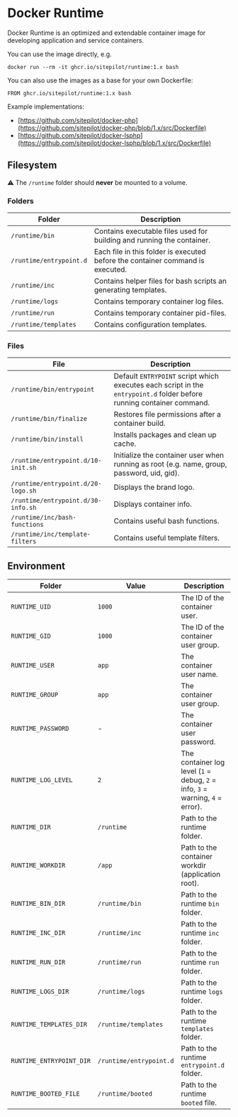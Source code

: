 # Docker Runtime

Docker Runtime is an optimized and extendable container image for developing application and service containers.

You can use the image directly, e.g.

```
docker run --rm -it ghcr.io/sitepilot/runtime:1.x bash
```

You can also use the images as a base for your own Dockerfile:

```
FROM ghcr.io/sitepilot/runtime:1.x bash
```

Example implementations:

* [https://github.com/sitepilot/docker-php](https://github.com/sitepilot/docker-php/blob/1.x/src/Dockerfile)
* [https://github.com/sitepilot/docker-lsphp](https://github.com/sitepilot/docker-lsphp/blob/1.x/src/Dockerfile)

## Filesystem

⚠️ The `/runtime` folder should **never** be mounted to a volume.

### Folders

| Folder                  | Description                                                                    |
|-------------------------|--------------------------------------------------------------------------------|
| `/runtime/bin`          | Contains executable files used for building and running the container.         |
| `/runtime/entrypoint.d` | Each file in this folder is executed before the container command is executed. |
| `/runtime/inc`          | Contains helper files for bash scripts an generating templates.                |
| `/runtime/logs`         | Contains temporary container log files.                                        |
| `/runtime/run`          | Contains temporary container pid-files.                                        |
| `/runtime/templates`    | Contains configuration templates.                                              |

### Files

| File                               | Description                                                                                                           |
|------------------------------------|-----------------------------------------------------------------------------------------------------------------------|
| `/runtime/bin/entrypoint`          | Default `ENTRYPOINT` script which executes each script in the `entrypoint.d` folder before running container command. |
| `/runtime/bin/finalize`            | Restores file permissions after a container build.                                                                    |
| `/runtime/bin/install`             | Installs packages and clean up cache.                                                                                 |
| `/runtime/entrypoint.d/10-init.sh` | Initialize the container user when running as root (e.g. name, group, password, uid, gid).                            |
| `/runtime/entrypoint.d/20-logo.sh` | Displays the brand logo.                                                                                              |
| `/runtime/entrypoint.d/30-info.sh` | Displays container info.                                                                                              |
| `/runtime/inc/bash-functions`      | Contains useful bash functions.                                                                                       |
| `/runtime/inc/template-filters`    | Contains useful template filters.                                                                                     |

## Environment

| Folder                   | Value                   | Description                                                                    |
|--------------------------|-------------------------|--------------------------------------------------------------------------------|
| `RUNTIME_UID`            | `1000`                  | The ID of the container user.                                                  |
| `RUNTIME_GID`            | `1000`                  | The ID of the container user group.                                            |
| `RUNTIME_USER`           | `app`                   | The container user name.                                                       |
| `RUNTIME_GROUP`          | `app`                   | The container user group.                                                      |
| `RUNTIME_PASSWORD`       | -                       | The container user password.                                                   |
| `RUNTIME_LOG_LEVEL`      | `2`                     | The container log level (`1` = debug, `2` = info, `3` = warning, `4` = error). |
| `RUNTIME_DIR`            | `/runtime`              | Path to the runtime folder.                                                    |
| `RUNTIME_WORKDIR`        | `/app`                  | Path to the container workdir (application root).                              |
| `RUNTIME_BIN_DIR`        | `/runtime/bin`          | Path to the runtime `bin` folder.                                              |
| `RUNTIME_INC_DIR`        | `/runtime/inc`          | Path to the runtime `inc` folder.                                              |
| `RUNTIME_RUN_DIR`        | `/runtime/run`          | Path to the runtime `run` folder.                                              |
| `RUNTIME_LOGS_DIR`       | `/runtime/logs`         | Path to the runtime `logs` folder.                                             |
| `RUNTIME_TEMPLATES_DIR`  | `/runtime/templates`    | Path to the runtime `templates` folder.                                        |
| `RUNTIME_ENTRYPOINT_DIR` | `/runtime/entrypoint.d` | Path to the runtime `entrypoint.d` folder.                                     |
| `RUNTIME_BOOTED_FILE`    | `/runtime/booted`       | Path to the runtime `booted` file.                                             |
